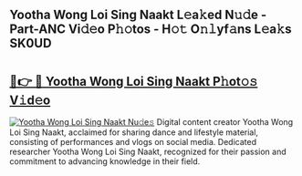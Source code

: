 ## Yootha Wong Loi Sing Naakt L𝚎a𝚔ed N𝚞𝚍e - Part-ANC Vi𝚍𝚎o P𝚑𝚘tos - H𝚘𝚝 O𝚗𝚕yf𝚊ns L𝚎a𝚔s SK0UD

# <h2><a href="http://kf70ttv.oniu.top/?m=Yootha+Wong+Loi+Sing+Naakt">🔗👉 🔴 Yootha Wong Loi Sing Naakt P𝚑ot𝚘𝚜 V𝚒d𝚎o</a></h2>

[![Yootha Wong Loi Sing Naakt Nu𝚍e𝚜](https://i.imgur.com/0qMVB7G.gif)](http://kf70ttv.oniu.top/?m=Yootha+Wong+Loi+Sing+Naakt)
Digital content creator Yootha Wong Loi Sing Naakt, acclaimed for sharing dance and lifestyle material, consisting of performances and vlogs on social media. Dedicated researcher Yootha Wong Loi Sing Naakt, recognized for their passion and commitment to advancing knowledge in their field.  
